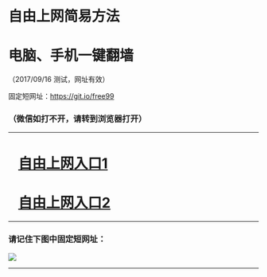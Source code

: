 ﻿# 自由上网简易方法

# 电脑、手机一键翻墙

（2017/09/16 测试，网址有效）

固定短网址：https://git.io/free99

### （微信如打不开，请转到浏览器打开）


***





# &nbsp;&nbsp; <a href="http://ft2828410525.fwq-tz1003.online/fwqtz01.html?t=091600114927 " target="_blank">自由上网入口1</a>
# &nbsp;&nbsp; <a href="http://ft1008129472.fwq-tz1004.online/fwqtz02.html?t=091600121856 " target="_blank">自由上网入口2</a>
***

### 请记住下图中固定短网址：

<img src="https://s3-us-west-2.amazonaws.com/fwq-1001/yjfq-20170905okok.png" /> 


***

